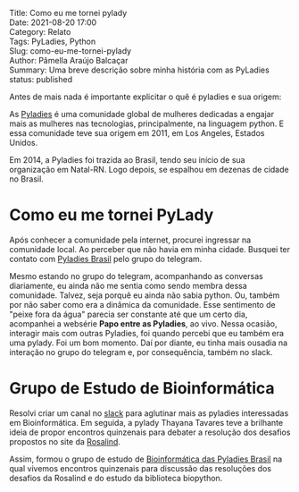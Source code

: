 Title: Como eu me tornei pylady  
Date: 2021-08-20 17:00  
Category: Relato  
Tags: PyLadies, Python  
Slug: como-eu-me-tornei-pylady  
Author: Pâmella Araújo Balcaçar  
Summary: Uma breve descrição sobre minha história com as PyLadies
status: published

Antes de mais nada é importante explicitar o quê é pyladies e sua origem:

As [Pyladies](http://www.pyladies.com/) é uma comunidade global de mulheres dedicadas a engajar mais as mulheres nas tecnologias, principalmente, na linguagem python. E essa comunidade teve sua origem em 2011, em Los Angeles, Estados Unidos.

Em 2014, a Pyladies foi trazida ao Brasil, tendo seu início de sua organização em Natal-RN. Logo depois, se espalhou em dezenas de cidade no Brasil.

# Como eu me tornei PyLady

Após conhecer a comunidade pela internet, procurei ingressar na comunidade local. Ao perceber que não havia em minha cidade. Busquei ter contato com [Pyladies Brasil](http://brasil.pyladies.com/) pelo grupo do telegram.

Mesmo estando no grupo do telegram, acompanhando as conversas diariamente, eu ainda não me sentia como sendo membra dessa comunidade. Talvez, seja porquê eu ainda não sabia python. Ou, também por não saber como era a dinâmica da comunidade. Esse sentimento de "peixe fora da água" parecia ser constante até que um certo dia, acompanhei a websérie **Papo entre as Pyladies**, ao vivo. Nessa ocasião, interagir mais com outras Pyladies, foi quando percebi que eu também era uma pylady. Foi um bom momento. Daí por diante, eu tinha mais ousadia na interação no grupo do telegram e, por consequência, também no slack.  


# Grupo de Estudo de Bioinformática

Resolvi criar um canal no [slack](https://slackin.pyladies.com/) para aglutinar mais as pyladies interessadas em Bioinformática. Em seguida, a pylady Thayana Tavares teve a brilhante ideia de propor encontros quinzenais para debater a resolução dos desafios propostos no site da [Rosalind](http://rosalind.info).

Assim, formou o grupo de estudo de [Bioinformática das Pyladies Brasil](http://brasil.pyladies.com/2021/04/25/desvendando-o-dna-com-python/) na qual vivemos encontros quinzenais para discussão das resoluções dos desafios da Rosalind e do estudo da biblioteca biopython.